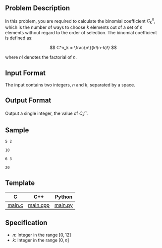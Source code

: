 ## Problem Description

In this problem, you are required to calculate the binomial coefficient $C^n_k$, which is the number of ways to choose $k$ elements out of a set of $n$ elements without regard to the order of selection. The binomial coefficient is defined as:

$$
C^n_k = \frac{n!}{k!(n-k)!}
$$

where $n!$ denotes the factorial of $n$.


## Input Format

The input contains two integers, $n$ and $k$, separated by a space.

## Output Format

Output a single integer, the value of $C^n_k$.

## Sample

```input1
5 2
```

```output1
10
```

```input2
6 3
```

```output2
20
```

## Template

| C | C++ | Python |
| -------- | -------- | -------- |
| [main.c](file://main.c) | [main.cpp](file://main.cpp) | [main.py](file://main.py) |

## Specification

- $n$: Integer in the range $[0, 12]$
- $k$: Integer in the range $[0, n]$
